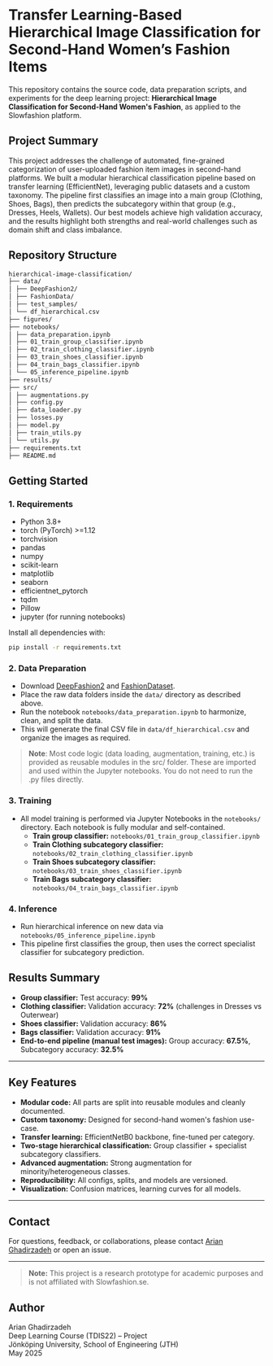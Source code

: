 # Transfer Learning-Based Hierarchical Image Classification for Second-Hand Women’s Fashion Items

This repository contains the source code, data preparation scripts, and experiments for the deep learning project: **Hierarchical Image Classification for Second-Hand Women's Fashion**, as applied to the Slowfashion platform.

## Project Summary

This project addresses the challenge of automated, fine-grained categorization of user-uploaded fashion item images in second-hand platforms. We built a modular hierarchical classification pipeline based on transfer learning (EfficientNet), leveraging public datasets and a custom taxonomy. The pipeline first classifies an image into a main group (Clothing, Shoes, Bags), then predicts the subcategory within that group (e.g., Dresses, Heels, Wallets). Our best models achieve high validation accuracy, and the results highlight both strengths and real-world challenges such as domain shift and class imbalance.

## Repository Structure

```bash
hierarchical-image-classification/
├── data/
│ ├── DeepFashion2/
│ ├── FashionData/
│ ├── test_samples/
│ └── df_hierarchical.csv
├── figures/
├── notebooks/
│ ├── data_preparation.ipynb
│ ├── 01_train_group_classifier.ipynb
│ ├── 02_train_clothing_classifier.ipynb
│ ├── 03_train_shoes_classifier.ipynb
│ ├── 04_train_bags_classifier.ipynb
│ └── 05_inference_pipeline.ipynb
├── results/
├── src/
│ ├── augmentations.py
│ ├── config.py
│ ├── data_loader.py
│ ├── losses.py
│ ├── model.py
│ ├── train_utils.py
│ └── utils.py
├── requirements.txt
├── README.md
```

## Getting Started

### 1. Requirements

- Python 3.8+
- torch (PyTorch) >=1.12
- torchvision
- pandas
- numpy
- scikit-learn
- matplotlib
- seaborn
- efficientnet_pytorch
- tqdm
- Pillow
- jupyter (for running notebooks)

Install all dependencies with:

```bash
pip install -r requirements.txt
```

### 2. Data Preparation

- Download [DeepFashion2](https://github.com/switchablenorms/DeepFashion2) and [FashionDataset](https://www.kaggle.com/paramaggarwal/fashion-product-images-small).
- Place the raw data folders inside the `data/` directory as described above.
- Run the notebook `notebooks/data_preparation.ipynb` to harmonize, clean, and split the data.
- This will generate the final CSV file in `data/df_hierarchical.csv` and organize the images as required.

> **Note**: Most code logic (data loading, augmentation, training, etc.) is provided as reusable modules in the src/ folder. These are imported and used within the Jupyter notebooks. You do not need to run the .py files directly.

### 3. Training

- All model training is performed via Jupyter Notebooks in the `notebooks/` directory. Each notebook is fully modular and self-contained.
  - **Train group classifier:**
    `notebooks/01_train_group_classifier.ipynb`
  - **Train Clothing subcategory classifier:**
    `notebooks/02_train_clothing_classifier.ipynb`
  - **Train Shoes subcategory classifier:**
    `notebooks/03_train_shoes_classifier.ipynb`
  - **Train Bags subcategory classifier:**
    `notebooks/04_train_bags_classifier.ipynb`

### 4. Inference

- Run hierarchical inference on new data via
  `notebooks/05_inference_pipeline.ipynb`
- This pipeline first classifies the group, then uses the correct specialist classifier for subcategory prediction.

## Results Summary

- **Group classifier:**
  Test accuracy: **99%**
- **Clothing classifier:**
  Validation accuracy: **72%** (challenges in Dresses vs Outerwear)
- **Shoes classifier:**
  Validation accuracy: **86%**
- **Bags classifier:**
  Validation accuracy: **91%**
- **End-to-end pipeline (manual test images):**
  Group accuracy: **67.5%**, Subcategory accuracy: **32.5%**

---

## Key Features

- **Modular code:** All parts are split into reusable modules and cleanly documented.
- **Custom taxonomy:** Designed for second-hand women's fashion use-case.
- **Transfer learning:** EfficientNetB0 backbone, fine-tuned per category.
- **Two-stage hierarchical classification:** Group classifier + specialist subcategory classifiers.
- **Advanced augmentation:** Strong augmentation for minority/heterogeneous classes.
- **Reproducibility:** All configs, splits, and models are versioned.
- **Visualization:** Confusion matrices, learning curves for all models.

---

## Contact

For questions, feedback, or collaborations, please contact [Arian Ghadirzadeh](mailto:arian.ghadirzadeh@gmail.com) or open an issue.

---

> **Note:**
> This project is a research prototype for academic purposes and is not affiliated with Slowfashion.se.

## Author

Arian Ghadirzadeh<br>
Deep Learning Course (TDIS22) – Project<br>
Jönköping University, School of Engineering (JTH)<br>
May 2025
